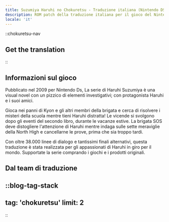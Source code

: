 ```yaml
---
title: Suzumiya Haruhi no Chokuretsu - Traduzione italiana (Nintendo DS) - (La Serie di Haruhi Suzumiya)
description: ROM patch della traduzione italiana per il gioco del Nintendo DS "Suzumiya Haruhi no Chokuretsu" (La Serie di Haruhi Suzumiya)
locale: 'it'
---
```


::chokuretsu-nav
## Get the translation
::

## Informazioni sul gioco
Pubblicato nel 2009 per Nintendo Ds, La serie di Haruhi Suzumiya è una visual novel con un pizzico di elementi investigativi; con protagonista Haruhi e i suoi amici.

Gioca nei panni di Kyon e gli altri membri della brigata e cerca di risolvere i misteri della scuola mentre tieni Haruhi distratta! Le vicende si svolgono dopo gli eventi del secondo libro, durante le vacanze estive. La brigata SOS deve distogliere l'attenzione di Haruhi mentre indaga sulle sette meraviglie della North High e cancellarne le prove, prima che sia troppo tardi.

Con oltre 38.000 linee di dialogo e tantissimi finali alternativi, questa traduzione è stata realizzata per gli appassionati di Haruhi in giro per il mondo. Supportate la serie comprando i giochi e i prodotti originali.

## Dal team di traduzione
::blog-tag-stack
---
tag: 'chokuretsu'
limit: 2
---
::